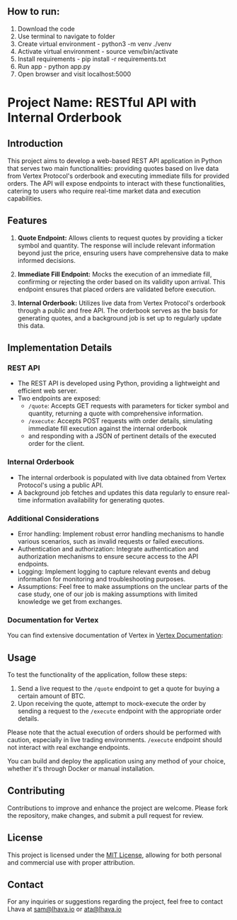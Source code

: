## How to run:

1) Download the code
2) Use terminal to navigate to folder
3) Create virtual environment - python3 -m venv ./venv
4) Activate virtual environment - source venv/bin/activate
5) Install requirements - pip install -r requirements.txt
6) Run app - python app.py
7) Open browser and visit localhost:5000



# Project Name: RESTful API with Internal Orderbook

## Introduction

This project aims to develop a web-based REST API application in Python that serves two main functionalities: 
providing quotes based on live data from Vertex Protocol's orderbook and executing immediate fills for provided orders. 
The API will expose endpoints to interact with these functionalities, catering to users who require real-time market data and execution capabilities.

## Features

1. **Quote Endpoint:** Allows clients to request quotes by providing a ticker symbol and quantity. 
The response will include relevant information beyond just the price, 
ensuring users have comprehensive data to make informed decisions.

2. **Immediate Fill Endpoint:** Mocks the execution of an immediate fill, 
confirming or rejecting the order based on its validity upon arrival. 
This endpoint ensures that placed orders are validated before execution.

3. **Internal Orderbook:** Utilizes live data from Vertex Protocol's orderbook through a public and free API. 
The orderbook serves as the basis for generating quotes, and a background job is set up to regularly update this data.

## Implementation Details

### REST API

- The REST API is developed using Python, providing a lightweight and efficient web server.
- Two endpoints are exposed:
  - `/quote`: Accepts GET requests with parameters for ticker symbol and quantity, returning a quote with comprehensive information.
  - `/execute`: Accepts POST requests with order details, simulating immediate fill execution against the internal orderbook 
  - and responding with a JSON of pertinent details of the executed order for the client.

### Internal Orderbook

- The internal orderbook is populated with live data obtained from Vertex Protocol's using a public API.
- A background job fetches and updates this data regularly to ensure real-time information availability for generating quotes.

### Additional Considerations

- Error handling: Implement robust error handling mechanisms to handle various scenarios, such as invalid requests or failed executions.
- Authentication and authorization: Integrate authentication and authorization mechanisms to ensure secure access to the API endpoints.
- Logging: Implement logging to capture relevant events and debug information for monitoring and troubleshooting purposes.
- Assumptions: Feel free to make assumptions on the unclear parts of the case study, one of our job is making assumptions with limited knowledge we get from exchanges.

### Documentation for Vertex

You can find extensive documentation of Vertex in [Vertex Documentation](https://docs.vertexprotocol.com/developer-resources/api):

## Usage

To test the functionality of the application, follow these steps:

1. Send a live request to the `/quote` endpoint to get a quote for buying a certain amount of BTC.
2. Upon receiving the quote, attempt to mock-execute the order by sending a request to the `/execute` endpoint with the appropriate order details.

Please note that the actual execution of orders should be performed with caution, especially in live trading environments.
`/execute` endpoint should not interact with real exchange endpoints.

You can build and deploy the application using any method of your choice, whether it's through Docker or manual installation.

## Contributing

Contributions to improve and enhance the project are welcome. Please fork the repository, make changes, and submit a pull request for review.

## License

This project is licensed under the [MIT License](LICENSE), allowing for both personal and commercial use with proper attribution.

## Contact

For any inquiries or suggestions regarding the project, feel free to contact Lhava at sam@lhava.io or ata@lhava.io
